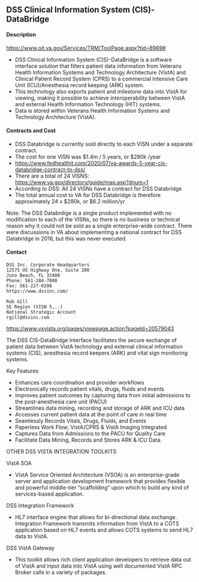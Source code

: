 ## DSS Clinical Information System (CIS)-DataBridge


#### Description
https://www.oit.va.gov/Services/TRM/ToolPage.aspx?tid=8969#

* DSS Clinical Information System (CIS)-DataBridge is a software interface solution that filters patient data information from Veterans Health Information Systems and Technology Architecture (VistA) and Clinical Patient Record System (CPRS) to a commercial Intensive Care Unit (ICU)/Anesthesia record keeping (ARK) system. 
* This technology also exports patient and milestone data into VistA for viewing, making it possible to achieve interoperability between VistA and external Health Information Technology (HIT) systems.
* Data is stored within Veterans Health Information Systems and Technology Architecture (VistA). 


#### Contracts and Cost
* DSS Databridge is currently sold directly to each VISN under a separate contract.
* The cost for one VISN was $1.4m / 5 years, or $280k /year
* https://www.fedhealthit.com/2020/07/va-awards-5-year-cis-databridge-contract-to-dss/
* There are a total of 24 VISNS: https://www.va.gov/directory/guide/map.asp?dnum=1
* According to DSS: All 24 VISNs have a contract for DSS Databridge
* The total annual cost to VA for DSS Databridge is therefore approximately 24 x $280k, or $6.2 million/yr

Note:  The DSS Databrdige is a single product implemented with no modification to each of the VISNs, so there is no business or technical reason why it could not be sold as a single enterprise-wide contract. There were discussions in VA about implementing a national contract for DSS Databridge in 2016, but this was never executed.


#### Contact
```
DSS Inc. Corporate Headquarters
12575 US Highway One, Suite 200
Juno Beach, FL 33408
Phone: 561-284-7000
Fax: 561-227-0208
https://www.dssinc.com/

Rob Gill
SE Region (VISN 5,..)
National Strategic Account
rgill@dssinc.com
```

https://www.vxvista.org/pages/viewpage.action?pageId=20579043

The DSS CIS-DataBridge Interface facilitates the secure exchange of patient data between VistA technology and external clinical information systems (CIS), anesthesia record keepers (ARK) and vital sign monitoring systems.

Key Features
* Enhances care coordination and provider workflows
* Electronically records patient vitals, drugs, fluids and events
* Improves patient outcomes by capturing data from initial admissions to the post-anesthesia care unit (PACU)
* Streamlines data mining, recording and storage of ARK and ICU data
* Accesses current patient data at the point of care in real time
* Seamlessly Records Vitals, Drugs, Fluids, and Events
* Paperless Work Flow; VistA/CPRS & VistA Imaging Integrated
* Captures Data from Admissions to the PACU for Quality Care
* Facilitate Data Mining, Records and Stores ARK & ICU Data.

OTHER DSS VISTA INTEGRATION TOOLKITS
 
 VistA SOA
* VistA Service Oriented Architecture (VSOA) is an enterprise-grade server and application development framework that provides flexible and powerful middle-tier “scaffolding” upon which to build any kind of services-based application.  

DSS Integration Framework
* HL7 interface engine that allows for bi-directional data exchange. Integration Framework transmits information from VistA to a COTS application based on HL7 events and allows COTS systems to send HL7 data to VistA. 

DSS VistA Gateway
* This toolkit allows rich client application developers to retrieve data out of VistA and input data into VistA using well documented VistA RPC Broker calls in a variety of packages. 

